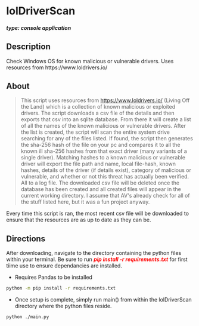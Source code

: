# lolDriverScan
#### ***type: console application***

## Description
<p>Check Windows OS for known malicious or vulnerable drivers. Uses resources from https://www.loldrivers.io/</p>

## About
> This script uses resources from https://www.loldrivers.io/ (Living Off the Land) which is a collection of known malicious or exploited drivers. The script downloads a csv file of the details and then exports that csv into an sqlite database. From there it will create a list of all the names of the known malicious or vulnerable drivers. After the list is created, the script will scan the entire system drive searching for any of the files listed. If found, the script then generates the sha-256 hash of the file on your pc and compares it to all the known ill sha-256 hashes from that exact driver (many variants of a single driver). Matching hashes to a known malicious or vulnerable driver will export the file path and name, local file-hash, known hashes, details of the driver (if details exist), category of malicious or vulnerable, and whether or not this threat has actually been verified. All to a log file. The downloaded csv file will be deleted once the database has been created and all created files will appear in the current working directory.  I assume that AV's already check for all of the stuff listed here, but it was a fun project anyway.</p>
<p><bold>Every time this script is ran, the most recent csv file will be downloaded to ensure that the resources are as up to date as they can be.</bold></p>

## Directions
<p>After downloading, navigate to the directory containing the python files within your terminal. Be sure to run <b style= "font-style: italic; color: red;">pip install -r requirements.txt</b> for first tiime use to ensure dependancies are installed.</p>

- <p>Requires Pandas to be installed</p>
```bash
python -m pip install -r requirements.txt

```
- <p>Once setup is complete, simply run main() from within the lolDriverScan directory where the python files reside.</p>
```bash
python ./main.py

```
